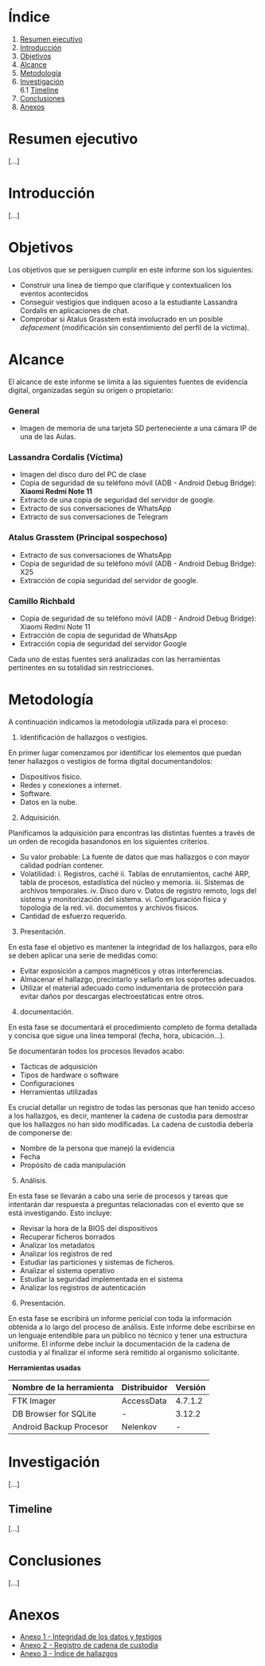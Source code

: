 # Índice

1. [Resumen ejecutivo](#resumen-ejecutivo)
2. [Introducción](#introducción)
3. [Objetivos](#objetivos)
4. [Alcance](#alcance)
5. [Metodología](#metodología)
6. [Investigación](#investigación)  
   6.1 [Timeline](#timeline)
7. [Conclusiones](#conclusiones)
8. [Anexos](#anexos)

# Resumen ejecutivo

[...]

# Introducción

[...]

# Objetivos

Los objetivos que se persiguen cumplir en este informe son los siguientes:

- Construir una línea de tiempo que clarifique y contextualicen los eventos acontecidos
- Conseguir vestigios que indiquen acoso a la estudiante Lassandra Cordalis en aplicaciones de chat.
- Comprobar si Atalus Grasstem está involucrado en un posible _defacement_ (modificación sin consentimiento del perfil de la víctima). 

# Alcance

El alcance de este informe se limita a las siguientes fuentes de evidencia digital, organizadas según su origen o propietario:

### General
- Imagen de memoria de una tarjeta SD perteneciente a una cámara IP de una de las Aulas.

### Lassandra Cordalis (Víctima)
- Imagen del disco duro del PC de clase
- Copia de seguridad de su teléfono móvil (ADB - Android Debug Bridge): **Xiaomi Redmi Note 11** 
- Extracto de una copia de seguridad del servidor de google.
- Extracto de sus conversaciones de WhatsApp
- Extracto de sus conversaciones de Telegram

### Atalus Grasstem (Principal sospechoso)
- Extracto de sus conversaciones de WhatsApp
- Copia de seguridad de su teléfono móvil (ADB - Android Debug Bridge): X25
- Extracción de copia seguridad del servidor de google.

### Camillo Richbald
- Copia de seguridad de su teléfono móvil (ADB - Android Debug Bridge): Xiaomi Redmi Note 11
- Extracción de copia de seguridad de WhatsApp
- Extracción copia de seguridad del servidor Google

Cada uno de estas fuentes será analizadas con las herramientas pertinentes en su totalidad sin restricciones.

# Metodología

A continuación indicamos la metodología utilizada para el proceso:

1. Identificación de hallazgos o vestigios.

En primer lugar comenzamos por identificar los elementos que puedan tener hallazgos o vestigios de forma digital documentandolos:
- Dispositivos fisico.
- Redes y conexiones a internet.
- Software.
- Datos en la nube.
  
2. Adquisición.

Planificamos la adquisición para encontras las distintas fuentes a través de un orden de recogida basandonos en los siguientes criterios.

- Su valor probable: La fuente de datos que mas hallazgos o con mayor calidad podrían contener.
- Volatilidad:
  i. Registros, caché
  ii. Tablas de enrutamientos, caché ARP, tabla de procesos, estadística del núcleo y memoria.
  iii. Sistemas de archivos temporales.
  iv. Disco duro
  v. Datos de registro remoto, logs del sistema y monitorización del sistema.
  vi. Configuración física y topología de la red.
  vii. documentos y archivos físicos.
- Cantidad de esfuerzo requerido.

3. Presentación.

En esta fase el objetivo es mantener la integridad de los hallazgos, para ello se deben aplicar una serie de medidas como:

- Evitar exposición a campos magnéticos y otras interferencias.
- Almacenar el hallazgo, precintarlo y sellarlo en los soportes adecuados.
- Utilizar el material adecuado como indumentaria de protección para evitar daños por descargas electroestáticas entre otros.

4. documentación.

En esta fase se documentará el procedimiento completo de forma detallada y concisa que sigue una línea temporal (fecha, hora, ubicación...).

Se documentarán todos los procesos llevados acabo:

- Tácticas de adquisición
- Tipos de hardware o software
- Configuraciones
- Herramientas utilizadas

Es crucial detallar un registro de todas las personas que han tenido acceso a los hallazgos, es decir, mantener la cadena de custodia para demostrar que los hallazgos no han sido modificadas. La cadena de custodia debería de componerse de:

- Nombre de la persona que manejó la evidencia
- Fecha
- Propósito de cada manipulación

5. Análisis.

En esta fase se llevarán a cabo una serie de procesos y tareas que intentarán dar respuesta a preguntas relacionadas con el evento que se está investigando. Esto incluye:

- Revisar la hora de la BIOS del dispositivos
- Recuperar ficheros borrados
- Analizar los metadatos
- Analizar los registros de red
- Estudiar las particiones y sistemas de ficheros.
- Analizar el sistema operativo
- Estudiar la seguridad implementada en el sistema
- Analizar los registros de autenticación

6. Presentación.

En esta fase se escribirá un informe pericial con toda la información obtenida a lo largo del proceso de análisis. Este informe debe escribirse en un lenguaje entendible para un público no técnico y tener una estructura uniforme. El informe debe incluir la documentación de la cadena de custodia y al finalizar el informe será remitido al organismo solicitante.

**Herramientas usadas**

| Nombre de la herramienta | Distribuidor | Versión        |
|--------------------------|--------------|----------------|
| FTK Imager               | AccessData   | 4.7.1.2        |
| DB Browser for SQLite    |     -        | 3.12.2         | 
| Android Backup Procesor  |  Nelenkov    |  -             |

# Investigación

[...]

## Timeline

[...]

# Conclusiones

[...]

# Anexos

- [Anexo 1 - Integridad de los datos y testigos](https://github.com/IES-Rafael-Alberti/G3-ANALISIS-FORENSE/blob/main/AF-P07-G3/Anexos/Anexo%201%20-%20Integridad%20de%20los%20datos%20y%20testigos.xlsx)
- [Anexo 2 - Registro de cadena de custodia](https://github.com/IES-Rafael-Alberti/G3-ANALISIS-FORENSE/blob/main/AF-P07-G3/Anexos/Anexo%202%20-%20Registro%20de%20cadena%20de%20custodia.xlsx)
- [Anexo 3 - Índice de hallazgos](https://github.com/IES-Rafael-Alberti/G3-ANALISIS-FORENSE/blob/main/AF-P07-G3/Anexos/Anexo%202%20-%20Registro%20de%20cadena%20de%20custodia.xlsx)
